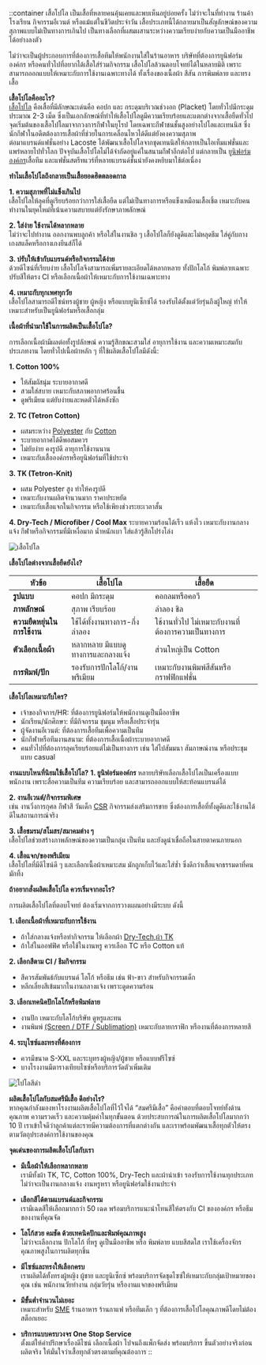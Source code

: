 ::container
เสื้อโปโล เป็นเสื้อที่หลายคนคุ้นเคยและพบเห็นอยู่บ่อยครั้ง ไม่ว่าจะในที่ทำงาน ร้านค้า โรงเรียน กิจกรรมอีเวนต์ หรือแม้แต่ในชีวิตประจำวัน เสื้อประเภทนี้ได้กลายมาเป็นสัญลักษณ์ของความสุภาพแบบไม่เป็นทางการเกินไป เป็นทางเลือกที่ผสมผสานระหว่างความเรียบง่ายกับความเป็นมืออาชีพได้อย่างลงตัว

ไม่ว่าจะเป็นผู้ประกอบการที่ต้องการเสื้อทีมให้พนักงานใส่ในร้านอาหาร บริษัทที่ต้องการยูนิฟอร์มองค์กร หรือคนทั่วไปที่อยากได้เสื้อใส่ร่วมกิจกรรม เสื้อโปโลล้วนตอบโจทย์ได้ในหลายมิติ เพราะสามารถออกแบบให้เหมาะกับการใช้งานเฉพาะทางได้ ทั้งเรื่องของเนื้อผ้า สีสัน การพิมพ์ลาย และทรงเสื้อ

**เสื้อโปโลคืออะไร?**<br>
[เสื้อโปโล](/polo)  คือเสื้อที่มีลักษณะเด่นคือ คอปก และ กระดุมบริเวณช่วงอก (Placket) โดยทั่วไปมีกระดุมประมาณ 2-3 เม็ด ซึ่งเป็นเอกลักษณ์ที่ทำให้เสื้อโปโลดูมีความเรียบร้อยและแตกต่างจากเสื้อยืดทั่วไป จุดเริ่มต้นของเสื้อโปโลมาจากวงการกีฬาในยุโรป โดยเฉพาะกีฬาชนชั้นสูงอย่างโปโลและเทนนิส ซึ่งนักกีฬาในอดีตต้องการเสื้อผ้าที่ช่วยในการเคลื่อนไหวได้ดีแต่ยังคงความสุภาพ<br>
ต่อมาแบรนด์แฟชั่นอย่าง Lacoste ได้พัฒนาเสื้อโปโลจากชุดเทนนิสให้กลายเป็นไอเท็มแฟชั่นและแพร่หลายไปทั่วโลก ปัจจุบันเสื้อโปโลไม่ได้จำกัดอยู่แค่ในสนามกีฬาอีกต่อไป แต่กลายเป็น
[ยูนิฟอร์มองค์กร](/company-shirt)เสื้อทีม และแฟชั่นสตรีทแวร์ที่หลายแบรนด์ชั้นนำยังคงหยิบมาใช้ต่อเนื่อง

**ทำไมเสื้อโปโลถึงกลายเป็นเสื้อยอดฮิตตลอดกาล**<br>

**1. ความสุภาพที่ไม่แข็งเกินไป**<br>
เสื้อโปโลให้ลุคที่ดูเรียบร้อยกว่าการใส่เสื้อยืด แต่ไม่เป็นทางการหรือแข็งเหมือนเสื้อเชิ้ต เหมาะกับคนทำงานในยุคใหม่ที่เน้นความสบายแต่ยังรักษาภาพลักษณ์<br>

**2. ใส่ง่าย ใช้งานได้หลากหลาย**<br>
ไม่ว่าจะไปทำงาน ออกงานพบลูกค้า หรือใส่ในงานชิล ๆ เสื้อโปโลก็ยังดูดีและไม่หลุดธีม ใส่คู่กับกางเกงสแล็คหรือกางเกงยีนส์ก็ได้<br>

**3. ปรับให้เข้ากับแบรนด์หรือกิจกรรมได้ง่าย**<br>
ด้วยดีไซน์ที่เรียบง่าย เสื้อโปโลจึงสามารถเพิ่มรายละเอียดได้หลากหลาย ทั้งปักโลโก้ พิมพ์ลายเฉพาะ ปรับสีให้ตรง CI หรือเลือกเนื้อผ้าให้เหมาะกับการใช้งานเฉพาะทาง

**4. เหมาะกับทุกเพศทุกวัย**<br>
เสื้อโปโลสามารถดีไซน์ทรงผู้ชาย ผู้หญิง หรือแบบยูนิเซ็กซ์ได้ รองรับได้ตั้งแต่วัยรุ่นถึงผู้ใหญ่ ทำให้เหมาะสำหรับเป็นยูนิฟอร์มหรือเสื้อกลุ่ม

**เนื้อผ้าที่นำมาใช้ในการผลิตเป็นเสื้อโปโล?**

การเลือกเนื้อผ้ามีผลต่อทั้งรูปลักษณ์ ความรู้สึกขณะสวมใส่ อายุการใช้งาน และความเหมาะสมกับประเภทงาน โดยทั่วไปเนื้อผ้าหลัก ๆ ที่ใช้ผลิตเสื้อโปโลมีดังนี้:<br>

**1. Cotton 100%**
- ให้สัมผัสนุ่ม ระบายอากาศดี
- สวมใส่สบาย เหมาะกับสภาพอากาศร้อนชื้น
- ดูพรีเมียม แต่ยับง่ายและหดตัวได้หลังซัก

**2. TC (Tetron Cotton)**
- ผสมระหว่าง [Polyester](/what-is-polyester-fabric-used-for) กับ 
[Cotton](/what-is-cotton)
- ระบายอากาศได้ดีพอสมควร
- ไม่ยับง่าย คงรูปดี อายุการใช้งานนาน
- เหมาะกับเสื้อองค์กรหรือยูนิฟอร์มที่ใช้ประจำ

**3. TK (Tetron-Knit)**
- ผสม Polyester สูง ทำให้คงรูปดี
- เหมาะกับงานผลิตจำนวนมาก ราคาประหยัด
- เหมาะกับเสื้อแจกในกิจกรรม หรือใช้เพียงช่วงระยะเวลาสั้น

**4. Dry-Tech / Microfiber / Cool Max**
ระบายความร้อนได้เร็ว แห้งไว
เหมาะกับงานกลางแจ้ง กีฬาหรือกิจกรรมที่มีเหงื่อมาก
น้ำหนักเบา ใส่แล้วรู้สึกโปร่งโล่ง

![เสื้อโปโล](/blog/23129092_2022_01_28_16_-min.jpg)

**เสื้อโปโลต่างจากเสื้อยืดยังไง?**


| หัวข้อ                     | เสื้อโปโล                                | เสื้อยืด                                                  |
|---------------------------|-------------------------------------------|------------------------------------------------------------|
| **รูปแบบ**                | คอปก มีกระดุม                            | คอกลมหรือคอวี                                              |
| **ภาพลักษณ์**            | สุภาพ เรียบร้อย                          | ลำลอง ชิล                                                  |
| **ความยืดหยุ่นในการใช้งาน** | ใช้ได้ทั้งงานทางการ-กึ่งลำลอง           | ใช้งานทั่วไป ไม่เหมาะกับงานที่ต้องการความเป็นทางการ      |
| **ตัวเลือกเนื้อผ้า**      | หลากหลาย มีแบบดูทางการและกลางแจ้ง        | ส่วนใหญ่เป็น Cotton                                        |
| **การพิมพ์/ปัก**          | รองรับการปักโลโก้/งานพรีเมียม            | เหมาะกับงานพิมพ์สีสันหรือกราฟฟิกแฟชั่น                    |

**เสื้อโปโลเหมาะกับใคร?**
- เจ้าของกิจการ/HR: ที่ต้องการยูนิฟอร์มให้พนักงานดูเป็นมืออาชีพ
- นักเรียน/นักศึกษา: ที่มีกิจกรรม ชุมนุม หรือเสื้อประจำรุ่น
- ผู้จัดงานอีเวนต์: ที่ต้องการเสื้อทีมเพื่อความเป็นทีม
- นักกีฬาหรือทีมงานสนาม: ที่ต้องการเสื้อเนื้อผ้าระบายอากาศดี
- คนทั่วไปที่ต้องการลุคเรียบร้อยแต่ไม่เป็นทางการ เช่น ใส่ไปสัมมนา สัมภาษณ์งาน หรือประชุมแบบ casual

**งานแบบไหนที่นิยมใช้เสื้อโปโล?**
**1. ยูนิฟอร์มองค์กร**
หลายบริษัทเลือกเสื้อโปโลเป็นเครื่องแบบพนักงาน เพราะสื่อความเป็นทีม ความเรียบร้อย และสามารถออกแบบให้สะท้อนแบรนด์ได้

**2. งานอีเวนต์/กิจกรรมพิเศษ**<br>
เช่น งานวิ่งการกุศล กีฬาสี วันเด็ก [CSR](https://th.wikipedia.org/wiki/%E0%B8%84%E0%B8%A7%E0%B8%B2%E0%B8%A1%E0%B8%A3%E0%B8%B1%E0%B8%9A%E0%B8%9C%E0%B8%B4%E0%B8%94%E0%B8%8A%E0%B8%AD%E0%B8%9A%E0%B8%97%E0%B8%B2%E0%B8%87%E0%B8%AA%E0%B8%B1%E0%B8%87%E0%B8%84%E0%B8%A1%E0%B9%80%E0%B8%8A%E0%B8%B4%E0%B8%87%E0%B8%9A%E0%B8%A3%E0%B8%A3%E0%B8%A9%E0%B8%B1%E0%B8%97)  กิจกรรมส่งเสริมการขาย ซึ่งต้องการเสื้อที่ทั้งดูดีและใช้งานได้ดีในสถานการณ์จริง

**3. เสื้อชมรม/สโมสร/สมาคมต่าง ๆ**<br>
เสื้อโปโลช่วยสร้างภาพลักษณ์ของความเป็นกลุ่ม เป็นทีม และยังดูน่าเชื่อถือในสายตาคนภายนอก

**4. เสื้อแจก/ของพรีเมียม**<br>
เสื้อโปโลที่มีดีไซน์ดี ๆ และเลือกเนื้อผ้าเหมาะสม มักถูกเก็บไว้และใส่ซ้ำ ซึ่งดีกว่าเสื้อแจกธรรมดาที่คนมักทิ้ง<br>

**ถ้าอยากสั่งผลิตเสื้อโปโล ควรเริ่มจากอะไร?**

การผลิตเสื้อโปโลที่ตอบโจทย์ ต้องเริ่มจากการวางแผนอย่างมีระบบ ดังนี้<br>

**1. เลือกเนื้อผ้าที่เหมาะกับการใช้งาน**<br>

- ถ้าใส่กลางแจ้งหรือทำกิจกรรม ให้เลือกผ้า [Dry-Tech](/what-is-dry-tech-fabric-polo-shirt),[ผ้า TK](/what-is-tk-fabric) 
- ถ้าใส่ในออฟฟิศ หรือใช้ในงานหรู ควรเลือก TC หรือ Cotton แท้

**2. เลือกสีตาม CI / ธีมกิจกรรม**<br>

- สีควรสัมพันธ์กับแบรนด์ โลโก้ หรือธีม เช่น ฟ้า-ขาว สำหรับกิจกรรมเด็ก
- หลีกเลี่ยงสีเข้มมากในงานกลางแจ้ง เพราะดูดความร้อน<br>

**3. เลือกเทคนิคปักโลโก้หรือพิมพ์ลาย**<br>

- งานปัก เหมาะกับโลโก้บริษัท ดูหรูและทน
- งานพิมพ์ [(Screen / DTF / Sublimation)](/how-to-choose-screen-printing-techniques)   เหมาะกับลายกราฟิก หรืองานที่ต้องการหลายสี<br>

**4. ระบุไซซ์และทรงที่ต้องการ**<br>

- ควรมีขนาด S-XXL และระบุทรงผู้หญิง/ผู้ชาย หรือแบบฟรีไซซ์
- บางโรงงานมีตารางเทียบไซซ์หรือบริการวัดตัวเพิ่มเติม

![โปโลสีดำ](/blog/2149347541-min.jpg)

**ผลิตเสื้อโปโลกับสมศรีมีเสื้อ ดีอย่างไร?**<br>
หากคุณกำลังมองหาโรงงานผลิตเสื้อโปโลที่ไว้ใจได้ “สมศรีมีเสื้อ” คือคำตอบที่ตอบโจทย์ทั้งด้านคุณภาพ ความรวดเร็ว และความคุ้มค่าในทุกขั้นตอน ด้วยประสบการณ์ในการผลิตเสื้อโปโลมากกว่า 10 ปี เราเข้าใจดีว่าลูกค้าแต่ละรายมีความต้องการที่แตกต่างกัน และเราพร้อมพัฒนาเสื้อทุกตัวให้ตรงตามวัตถุประสงค์การใช้งานของคุณ

**จุดเด่นของการผลิตเสื้อโปโลกับเรา**<br>
- **มีเนื้อผ้าให้เลือกหลากหลาย**<br>
เรามีทั้งผ้า TK, TC, Cotton 100%, Dry-Tech และผ้านำเข้า รองรับการใช้งานทุกประเภท ไม่ว่าจะเป็นงานกลางแจ้ง งานหรูหรา หรือยูนิฟอร์มใช้งานประจำ

- **เลือกสีได้ตามแบรนด์และกิจกรรม**<br>
เรามีเฉดสีให้เลือกมากกว่า 50 เฉด พร้อมบริการแนะนำโทนสีให้ตรงกับ CI ขององค์กร หรือธีมของงานที่คุณจัด

- **โลโก้สวย คมชัด ด้วยเทคนิคปักและพิมพ์คุณภาพสูง**<br>
ไม่ว่าจะเลือกงาน ปักโลโก้ ที่หรู ดูเป็นมืออาชีพ หรือ พิมพ์ลาย แบบสีสดใส เราใช้เครื่องจักรคุณภาพสูงในการผลิตทุกชิ้น

- **มีไซซ์และทรงให้เลือกครบ**<br>
เราผลิตได้ทั้งทรงผู้หญิง ผู้ชาย และยูนิเซ็กซ์ พร้อมบริการจัดชุดไซซ์ให้เหมาะกับกลุ่มเป้าหมายของคุณ เช่น พนักงานวัยทำงาน กลุ่มวัยรุ่น หรืองานแจกของพรีเมียม

- **มีขั้นต่ำจำนวนไม่เยอะ**<br>
เหมาะสำหรับ [SME](https://www.kasikornbank.com/th/kbiz/article/pages/guide-for-sme-business-and-how-it-works.aspx) ร้านอาหาร ร้านกาแฟ หรือทีมเล็ก ๆ ที่ต้องการเสื้อโปโลคุณภาพดีโดยไม่ต้องสต็อกเยอะ

- **บริการแบบครบวงจร One Stop Service**<br>
ตั้งแต่ให้คำปรึกษาเรื่องดีไซน์ เลือกเนื้อผ้า ไปจนถึงแพ็กจัดส่ง พร้อมบริการ ขึ้นตัวอย่างจริงก่อนผลิตจริง ให้มั่นใจว่าเสื้อทุกตัวตรงตามที่คุณต้องการ
::